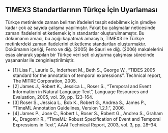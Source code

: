 ## TIMEX3 Standartlarının Türkçe İçin Uyarlaması
Türkçe metinlerde zaman belirten ifadeleri tespit edebilmek için şimdiye kadar çok az sayıda çalışma yapılmıştır. 
Fakat bu çalışmalar neticesinde zaman ifadelerini etiketlemek için standartlar oluşturulmamıştır. 
Bu dokümanın amacı, bu açığı kapatmak amacıyla, TIMEX3 ile Türkçe metinlerdeki zaman ifadelerini etiketleme standartları oluşturmaktır. 
Dokümanın içeriği, Ferro ve diğ. (2005) ile Sauri ve diğ. (2006) makalelerini esas alınarak yapılan bir Türkçe veri seti oluşturma çalışması sürecinde yaşananlar ile zenginleştirilmiştir.

- [1] Lisa F., Laurie G., Inderheet M., Beth S., George W., “TIDES 2005 standard for the annotation of temporal expressions”. Technical report, The MITRE Corporation, 2005.
- [2] James J., Robert K., Jessica L., Roser S., “Temporal and Event Information in Natural Language Text”, Language Resources and Evaluation, 2005, vol. 39, pp. 123-164.
- [3] Roser S., Jessica L., Bob K., Robert G., Andrea S., James P., “TimeML Annotation Guidelines, Version 1.2.1.”, 2006.
- [4] James P., Jose C., Robert I., Roser S., Robert G., Andrea S., Graham K., Dragomir R., “TimeML: Robust Speciﬁcation of Event and Temporal Expressions in Text”, AAAI Technical Report, 2003, vol. 3, pp. 28–34.

